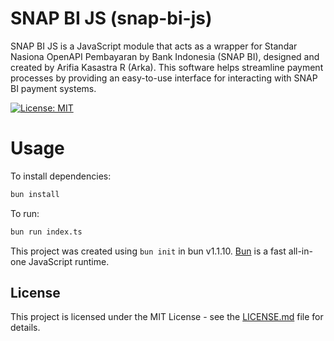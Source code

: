 # SNAP BI JS (snap-bi-js)

SNAP BI JS is a JavaScript module that acts as a wrapper for Standar Nasiona OpenAPI Pembayaran by Bank Indonesia (SNAP BI), designed and created by Arifia Kasastra R (Arka). This software helps streamline payment processes by providing an easy-to-use interface for interacting with SNAP BI payment systems.

[![License: MIT](https://img.shields.io/badge/License-MIT-yellow.svg)](https://opensource.org/licenses/MIT)

# Usage
To install dependencies:

```bash
bun install
```

To run:

```bash
bun run index.ts
```

This project was created using `bun init` in bun v1.1.10. [Bun](https://bun.sh) is a fast all-in-one JavaScript runtime.

## License

This project is licensed under the MIT License - see the [LICENSE.md](LICENSE.md) file for details.